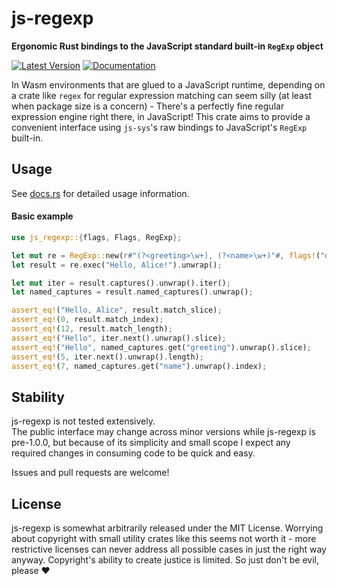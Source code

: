 js-regexp
=========

**Ergonomic Rust bindings to the JavaScript standard built-in `RegExp` object**

[![Latest Version](https://img.shields.io/crates/v/js-regexp?style=flat-square)](https://crates.io/crates/js-regexp)
[![Documentation](https://img.shields.io/docsrs/js-regexp/latest?style=flat-square)](https://docs.rs/js-regexp)

In Wasm environments that are glued to a JavaScript runtime, depending on a crate like `regex`
for regular expression matching can seem silly (at least when package size is a concern) - There's a perfectly fine
regular expression engine right there, in JavaScript! This crate aims to provide a convenient interface using `js-sys`'s
raw bindings to JavaScript's `RegExp` built-in.

## Usage
See [docs.rs](https://docs.rs/js-regexp/) for detailed usage information.

#### Basic example
```rust
use js_regexp::{flags, Flags, RegExp};

let mut re = RegExp::new(r#"(?<greeting>\w+), (?<name>\w+)"#, flags!("d")).unwrap();
let result = re.exec("Hello, Alice!").unwrap();

let mut iter = result.captures().unwrap().iter();
let named_captures = result.named_captures().unwrap();

assert_eq!("Hello, Alice", result.match_slice);
assert_eq!(0, result.match_index);
assert_eq!(12, result.match_length);
assert_eq!("Hello", iter.next().unwrap().slice);
assert_eq!("Hello", named_captures.get("greeting").unwrap().slice);
assert_eq!(5, iter.next().unwrap().length);
assert_eq!(7, named_captures.get("name").unwrap().index);
```

## Stability
js-regexp is not tested extensively. \
The public interface may change across minor versions while
js-regexp is pre-1.0.0, but because of its simplicity and small scope I expect any required changes in consuming code to
be quick and easy.

Issues and pull requests are welcome!

## License
js-regexp is somewhat arbitrarily released under the MIT License. Worrying about copyright with small utility crates like this seems
not worth it - more restrictive licenses can never address all possible cases in just the right way anyway.
Copyright's ability to create justice is limited. So just don't be evil, please ❤️
